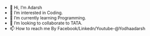 - 👋 Hi, I’m Adarsh
- 👀 I’m interested in Coding.
- 🌱 I’m currently learning Programming.
- 💞️ I’m looking to collaborate to TATA.
- 📫 How to reach me By Facebook/Linkedn/Youtube-@Yodhaadarsh

<!---
Yodhaadarsh/Yodhaadarsh is a ✨ special ✨ repository because its `README.md` (this file) appears on your GitHub profile.
You can click the Preview link to take a look at your changes.
--->
